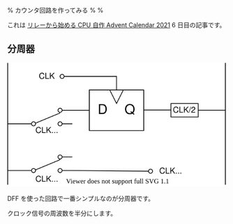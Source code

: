 % カウンタ回路を作ってみる
%
%

これは [リレーから始める CPU 自作 Advent Calendar 2021](https://adventar.org/calendars/7052) 6 日目の記事です。

## 分周器

![](./img/Divider.dio.svg)

DFF を使った回路で一番シンプルなのが分周器です。

クロック信号の周波数を半分にします。
